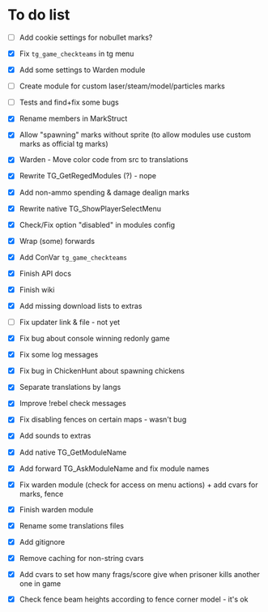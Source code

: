 To do list
==========

- [ ] Add cookie settings for nobullet marks?
- [x] Fix `tg_game_checkteams` in tg menu
- [x] Add some settings to Warden module
- [ ] Create module for custom laser/steam/model/particles marks
- [ ] Tests and find+fix some bugs
- [x] Rename members in MarkStruct
- [x] Allow "spawning" marks without sprite (to allow modules use custom marks as official tg marks)
- [x] Warden - Move color code from src to translations
- [x] Rewrite TG_GetRegedModules (?) - nope
- [x] Add non-ammo spending & damage dealign marks
- [x] Rewrite native TG_ShowPlayerSelectMenu
- [x] Check/Fix option "disabled" in modules config
- [x] Wrap (some) forwards
- [x] Add ConVar `tg_game_checkteams`
- [x] Finish API docs
- [x] Finish wiki
- [x] Add missing download lists to extras
- [ ] Fix updater link & file - not yet
- [x] Fix bug about console winning redonly game
- [x] Fix some log messages
- [x] Fix bug in ChickenHunt about spawning chickens
- [x] Separate translations by langs
- [x] Improve !rebel check messages
- [x] Fix disabling fences on certain maps - wasn't bug
- [x] Add sounds to extras
- [x] Add native TG_GetModuleName
- [x] Add forward TG_AskModuleName and fix module names
- [x] Fix warden module (check for access on menu actions) + add cvars for marks, fence
- [x] Finish warden module
- [x] Rename some translations files
- [x] Add gitignore
- [x] Remove caching for non-string cvars
- [x] Add cvars to set how many frags/score give when prisoner kills another one in game
- [x] Check fence beam heights according to fence corner model - it's ok

